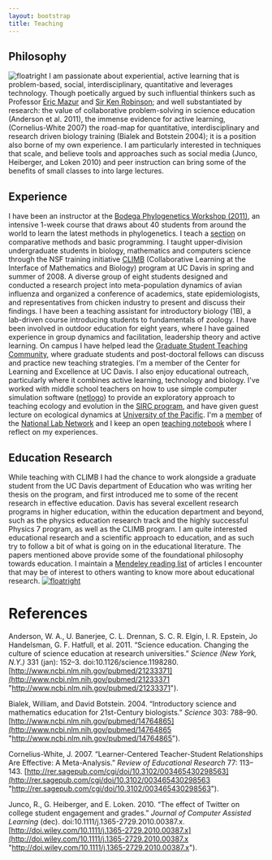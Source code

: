 ```yaml
---
layout: bootstrap
title: Teaching
---
```


Philosophy
----------

![floatright](http://www.carlboettiger.info/wp-content/uploads/2010/09/watch.jpg "watch")
I am passionate about experiential, active learning that is
problem-based, social, interdisciplinary, quantitative and leverages
technology. Though poetically argued by such influential thinkers such
as Professor [Eric Mazur](http://www.youtube.com/watch?v=WwslBPj8GgI)
and [Sir Ken
Robinson](http://www.ted.com/talks/ken_robinson_says_schools_kill_creativity.html);
and well substantiated by research: the value of collaborative
problem-solving in science education (Anderson et al. 2011), the immense
evidence for active learning, (Cornelius-White 2007) the road-map for
quantitative, interdisciplinary and research driven biology training
(Bialek and Botstein 2004); it is a position also borne of my own
experience. I am particularly interested in techniques that scale, and
believe tools and approaches such as social media (Junco, Heiberger, and
Loken 2010) and peer instruction can bring some of the benefits of small
classes to into large lectures.

Experience
----------

I have been an instructor at the [Bodega Phylogenetics Workshop
(2011)](http://bodegaphylo.wikispot.org/2011_Workshop), an intensive
1-week course that draws about 40 students from around the world to
learn the latest methods in phylogenetics. I teach a
[section](http://bodegaphylo.wikispot.org/Continuous_Character_Evolution_%28Boettiger%29_2011)
on comparative methods and basic programming. I taught upper-division
undergraduate students in biology, mathematics and computers science
through the NSF training initiative [CLIMB](http://climb.ucdavis.edu/)
(Collaborative Learning at the Interface of Mathematics and Biology)
program at UC Davis in spring and summer of 2008. A diverse group of
eight students designed and conducted a research project into
meta-population dynamics of avian influenza and organized a conference
of academics, state epidemiologists, and representatives from chicken
industry to present and discuss their findings. I have been a teaching
assistant for introductory biology (1B), a lab-driven course introducing
students to fundamentals of zoology. I have been involved in outdoor
education for eight years, where I have gained experience in group
dynamics and facilitation, leadership theory and active learning. On
campus I have helped lead the [Graduate Student Teaching
Community](http://gtc-blog.blogspot.com), where graduate students and
post-doctoral fellows can discuss and practice new teaching strategies.
I'm a member of the Center for Learning and Excellence at UC Davis. I
also enjoy educational outreach, particularly where it combines active
learning, technology and biology. I've worked with middle school
teachers on how to use simple computer simulation software
([netlogo](http://ccl.northwestern.edu/netlogo/)) to provide an
exploratory approach to teaching ecology and evolution in the [SIRC
program](http://sasp.ucdavis.edu/event/2011-12/science-river-city-sirc),
and have given guest lecture on ecological dynamics at [University of
the Pacific](http://www.carlboettiger.info/archives/843). I'm a
[member](http://www.nationallabnetwork.org/scientists/b1412e8c-1348-f09a-d368-919e80c4ee07)
of the [National Lab Network](http://www.nationallabnetwork.org) and I
keep an open [teaching
notebook](http://openwetware.org/wiki/User:Carl_Boettiger/Notebook/Teaching)
where I reflect on my experiences.

Education Research
------------------

While teaching with CLIMB I had the chance to work alongside a graduate
student from the UC Davis department of Education who was writing her
thesis on the program, and first introduced me to some of the recent
research in effective education. Davis has several excellent research
programs in higher education, within the education department and
beyond, such as the physics education research track and the highly
successful Physics 7 program, as well as the CLIMB program. I am quite
interested educational research and a scientific approach to education,
and as such try to follow a bit of what is going on in the educational
literature. The papers mentioned above provide some of the foundational
philosophy towards education. I maintain a [Mendeley reading
list](http://www.mendeley.com/research-papers/collections/2520191/Education/)
of articles I encounter that may be of interest to others wanting to
know more about educational research.
[![floatright](http://carlboettiger.info/wp-content/uploads/2010/09/001_31.png "rss")](http://www.mendeley.com/groups/530011/education/feed/rss)

References
==========

Anderson, W. A., U. Banerjee, C. L. Drennan, S. C. R. Elgin, I. R.
Epstein, Jo Handelsman, G. F. Hatfull, et al. 2011. “Science education.
Changing the culture of science education at research universities.”
*Science (New York, N.Y.)* 331 (jan): 152–3.
doi:10.1126/science.1198280.
[http://www.ncbi.nlm.nih.gov/pubmed/21233371](http://www.ncbi.nlm.nih.gov/pubmed/21233371 "http://www.ncbi.nlm.nih.gov/pubmed/21233371").

Bialek, William, and David Botstein. 2004. “Introductory science and
mathematics education for 21st-Century biologists.” *Science* 303:
788–90.
[http://www.ncbi.nlm.nih.gov/pubmed/14764865](http://www.ncbi.nlm.nih.gov/pubmed/14764865 "http://www.ncbi.nlm.nih.gov/pubmed/14764865").

Cornelius-White, J. 2007. “Learner-Centered Teacher-Student
Relationships Are Effective: A Meta-Analysis.” *Review of Educational
Research* 77: 113–143.
[http://rer.sagepub.com/cgi/doi/10.3102/003465430298563](http://rer.sagepub.com/cgi/doi/10.3102/003465430298563 "http://rer.sagepub.com/cgi/doi/10.3102/003465430298563").

Junco, R., G. Heiberger, and E. Loken. 2010. “The effect of Twitter on
college student engagement and grades.” *Journal of Computer Assisted
Learning* (dec). doi:10.1111/j.1365-2729.2010.00387.x.
[http://doi.wiley.com/10.1111/j.1365-2729.2010.00387.x](http://doi.wiley.com/10.1111/j.1365-2729.2010.00387.x "http://doi.wiley.com/10.1111/j.1365-2729.2010.00387.x").
